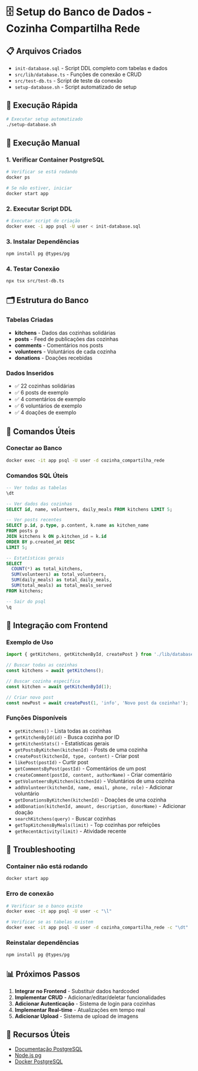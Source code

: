 # 🗄️ Setup do Banco de Dados - Cozinha Compartilha Rede

## 📋 Arquivos Criados

- `init-database.sql` - Script DDL completo com tabelas e dados
- `src/lib/database.ts` - Funções de conexão e CRUD
- `src/test-db.ts` - Script de teste da conexão
- `setup-database.sh` - Script automatizado de setup

## 🚀 Execução Rápida

```bash
# Executar setup automatizado
./setup-database.sh
```

## 📝 Execução Manual

### 1. Verificar Container PostgreSQL

```bash
# Verificar se está rodando
docker ps

# Se não estiver, iniciar
docker start app
```

### 2. Executar Script DDL

```bash
# Executar script de criação
docker exec -i app psql -U user < init-database.sql
```

### 3. Instalar Dependências

```bash
npm install pg @types/pg
```

### 4. Testar Conexão

```bash
npx tsx src/test-db.ts
```

## 🗂️ Estrutura do Banco

### Tabelas Criadas

- **kitchens** - Dados das cozinhas solidárias
- **posts** - Feed de publicações das cozinhas
- **comments** - Comentários nos posts
- **volunteers** - Voluntários de cada cozinha
- **donations** - Doações recebidas

### Dados Inseridos

- ✅ 22 cozinhas solidárias
- ✅ 6 posts de exemplo
- ✅ 4 comentários de exemplo
- ✅ 6 voluntários de exemplo
- ✅ 4 doações de exemplo

## 🔧 Comandos Úteis

### Conectar ao Banco

```bash
docker exec -it app psql -U user -d cozinha_compartilha_rede
```

### Comandos SQL Úteis

```sql
-- Ver todas as tabelas
\dt

-- Ver dados das cozinhas
SELECT id, name, volunteers, daily_meals FROM kitchens LIMIT 5;

-- Ver posts recentes
SELECT p.id, p.type, p.content, k.name as kitchen_name 
FROM posts p 
JOIN kitchens k ON p.kitchen_id = k.id 
ORDER BY p.created_at DESC 
LIMIT 5;

-- Estatísticas gerais
SELECT 
  COUNT(*) as total_kitchens,
  SUM(volunteers) as total_volunteers,
  SUM(daily_meals) as total_daily_meals,
  SUM(total_meals) as total_meals_served
FROM kitchens;

-- Sair do psql
\q
```

## 🔌 Integração com Frontend

### Exemplo de Uso

```typescript
import { getKitchens, getKitchenById, createPost } from './lib/database';

// Buscar todas as cozinhas
const kitchens = await getKitchens();

// Buscar cozinha específica
const kitchen = await getKitchenById(1);

// Criar novo post
const newPost = await createPost(1, 'info', 'Novo post da cozinha!');
```

### Funções Disponíveis

- `getKitchens()` - Lista todas as cozinhas
- `getKitchenById(id)` - Busca cozinha por ID
- `getKitchenStats()` - Estatísticas gerais
- `getPostsByKitchen(kitchenId)` - Posts de uma cozinha
- `createPost(kitchenId, type, content)` - Criar post
- `likePost(postId)` - Curtir post
- `getCommentsByPost(postId)` - Comentários de um post
- `createComment(postId, content, authorName)` - Criar comentário
- `getVolunteersByKitchen(kitchenId)` - Voluntários de uma cozinha
- `addVolunteer(kitchenId, name, email, phone, role)` - Adicionar voluntário
- `getDonationsByKitchen(kitchenId)` - Doações de uma cozinha
- `addDonation(kitchenId, amount, description, donorName)` - Adicionar doação
- `searchKitchens(query)` - Buscar cozinhas
- `getTopKitchensByMeals(limit)` - Top cozinhas por refeições
- `getRecentActivity(limit)` - Atividade recente

## 🐛 Troubleshooting

### Container não está rodando

```bash
docker start app
```

### Erro de conexão

```bash
# Verificar se o banco existe
docker exec -it app psql -U user -c "\l"

# Verificar se as tabelas existem
docker exec -it app psql -U user -d cozinha_compartilha_rede -c "\dt"
```

### Reinstalar dependências

```bash
npm install pg @types/pg
```

## 📊 Próximos Passos

1. **Integrar no Frontend** - Substituir dados hardcoded
2. **Implementar CRUD** - Adicionar/editar/deletar funcionalidades
3. **Adicionar Autenticação** - Sistema de login para cozinhas
4. **Implementar Real-time** - Atualizações em tempo real
5. **Adicionar Upload** - Sistema de upload de imagens

## 🔗 Recursos Úteis

- [Documentação PostgreSQL](https://www.postgresql.org/docs/)
- [Node.js pg](https://node-postgres.com/)
- [Docker PostgreSQL](https://hub.docker.com/_/postgres)
